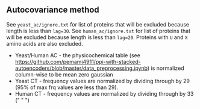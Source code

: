 ## Autocovariance method

See `yeast_ac/ignore.txt` for list of proteins that will be excluded because length is less than `lag=30`.
See `human_ac/ignore.txt` for list of proteins that will be excluded because length is less than `lag=20`. Proteins with `U` and `X` amino acids are also excluded.

* Yeast/Human AC - the physicochemical table (see https://github.com/pemami4911/ppi-with-stacked-autoencoders/blob/master/data_preprocessing.ipynb) is normalized column-wise to be mean zero gaussian
* Yeast CT - frequency values are normalized by dividing through by 29 (95% of max frq values are less than 29). 
* Human CT - frequency values are normalized by dividing through by 33 (" " ")
